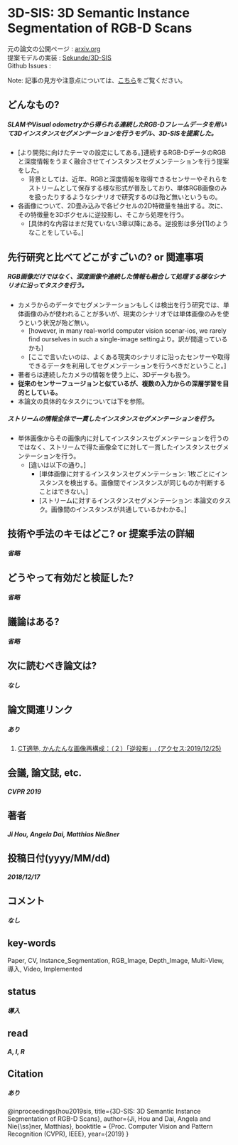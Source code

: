 # 3D-SIS: 3D Semantic Instance Segmentation of RGB-D Scans

元の論文の公開ページ : [arxiv.org](https://arxiv.org/pdf/1812.07003.pdf)  
提案モデルの実装 : [Sekunde/3D-SIS](https://github.com/Sekunde/3D-SIS)  
Github Issues : []()  

Note: 記事の見方や注意点については、[こちら](/)をご覧ください。

## どんなもの?
##### SLAMやVisual odometryから得られる連続したRGB-Dフレームデータを用いて3Dインスタンスセグメンテーションを行うモデル、3D-SISを提案した。
- [より開発に向けたテーマの設定にしてある。]連続するRGB-DデータのRGBと深度情報をうまく融合させてインスタンスセグメンテーションを行う提案をした。
  - 背景としては、近年、RGBと深度情報を取得できるセンサーやそれらをストリームとして保存する様な形式が普及しており、単体RGB画像のみを扱ったりするようなシナリオで研究するのは殆ど無いというもの。
- 各画像について、2D畳み込みで各ピクセルの2D特徴量を抽出する。次に、その特徴量を3Dボクセルに逆投影し、そこから処理を行う。
  - [具体的な内容はまだ見ていない3章以降にある。逆投影は多分[1]のようなことをしている。]

## 先行研究と比べてどこがすごいの? or 関連事項
##### RGB画像だけではなく、深度画像や連続した情報も融合して処理する様なシナリオに沿ってタスクを行う。
- カメラからのデータでセグメンテーションもしくは検出を行う研究では、単体画像のみが使われることが多いが、現実のシナリオでは単体画像のみを使うという状況が殆ど無い。
  - [however, in many real-world computer vision scenar-ios, we rarely find ourselves in such a single-image settingより。訳が間違っているかも]
  - [ここで言いたいのは、よくある現実のシナリオに沿ったセンサーや取得できるデータを利用してセグメンテーションを行うべきだということ。]
- 著者らは連続したカメラの情報を使う上に、3Dデータも扱う。
- **従来のセンサーフュージョンと似ているが、複数の入力からの深層学習を目的としている。**
- 本論文の具体的なタスクについては下を参照。

##### ストリームの情報全体で一貫したインスタンスセグメンテーションを行う。
- 単体画像からその画像内に対してインスタンスセグメンテーションを行うのではなく、ストリームで得た画像全てに対して一貫したインスタンスセグメンテーションを行う。
  - [違いは以下の通り。]
    - [単体画像に対するインスタンスセグメンテーション: 1枚ごとにインスタンスを検出する。画像間でインスタンスが同じものか判断することはできない。]
    - [ストリームに対するインスタンスセグメンテーション: 本論文のタスク。画像間のインスタンスが共通しているかわかる。]

## 技術や手法のキモはどこ? or 提案手法の詳細
##### 省略

## どうやって有効だと検証した?
##### 省略

## 議論はある?
##### 省略

## 次に読むべき論文は?
##### なし

## 論文関連リンク
##### あり
1. [CT適塾, かんたんな画像再構成：（２）「逆投影」. (アクセス:2019/12/25)](https://www.ct-tekijyuku.net/basic/reconstruct/reconstruct003.html)

## 会議, 論文誌, etc.
##### CVPR 2019

## 著者
##### Ji Hou, Angela Dai, Matthias Nießner

## 投稿日付(yyyy/MM/dd)
##### 2018/12/17

## コメント
##### なし

## key-words
Paper, CV, Instance_Segmentation, RGB_Image, Depth_Image, Multi-View, 導入, Video, Implemented

## status
##### 導入

## read
##### A, I, R

## Citation
##### あり
@inproceedings{hou2019sis,
  title={3D-SIS: 3D Semantic Instance Segmentation of RGB-D Scans},
  author={Ji, Hou and Dai, Angela and Nie{\ss}ner, Matthias},
  booktitle = {Proc. Computer Vision and Pattern Recognition (CVPR), IEEE},
  year={2019}
}